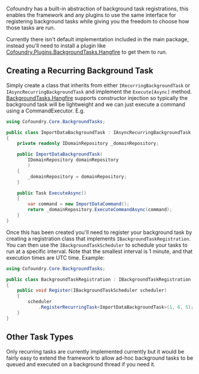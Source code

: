 ﻿Cofoundry has a built-in abstraction of background task registrations, this enables the framework and any plugins to use the same interface for registering background tasks while giving you the freedom to choose how those tasks are run. 

Currently there isn't default implementation included in the main package, instead you'll need to install a plugin like [Cofoundry.Plugins.BackgroundTasks.Hangfire](https://github.com/cofoundry-cms/Cofoundry.Plugins.BackgroundTasks.Hangfire) to get them to run.

## Creating a Recurring Background Task

Simply create a class that inherits from either `IRecurringBackgroundTask` or `IAsyncRecurringBackgroundTask` and implement the `Execute[Async]` method. [BackgroundTasks.Hangfire](https://github.com/cofoundry-cms/Cofoundry.Plugins.BackgroundTasks.Hangfire) supports constructor injection so typically the background task will be lightweight and we can just execute a command using a CommandExecutor. E.g.

```csharp
using Cofoundry.Core.BackgroundTasks;

public class ImportDataBackgroundTask : IAsyncRecurringBackgroundTask
{
    private readonly IDomainRepository _domainRepository;

    public ImportDataBackgroundTask(
        IDomainRepository domainRepository
        )
    {
        _domainRepository = domainRepository;
    }

    public Task ExecuteAsync()
    {
        var command = new ImportDataCommand();
        return _domainRepository.ExecuteCommandAsync(command);
    }
}
```

Once this has been created you'll need to register your background task by creating a registration class that implements `IBackgroundTaskRegistration`. You can then use the `IBackgroundTaskScheduler` to schedule your tasks to run at a specific interval. Note that the smallest interval is 1 minute, and that execution times are UTC time. Example:

```csharp
using Cofoundry.Core.BackgroundTasks;

public class BackgroundTaskRegistration : IBackgroundTaskRegistration
{
    public void Register(IBackgroundTaskScheduler scheduler)
    {
        scheduler
            .RegisterRecurringTask<ImportDataBackgroundTask>(1, 6, 5);
    }
}
```

## Other Task Types

Only recurring tasks are currently implemented currently but it would be fairly easy to extend the framework to allow ad-hoc background tasks to be queued and executed on a background thread if you need it.